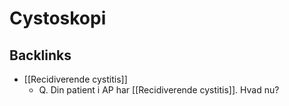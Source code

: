 # Cystoskopi
## Backlinks
* [[Recidiverende cystitis]]
	* Q. Din patient i AP har [[Recidiverende cystitis]]. Hvad nu?

<!-- #anki/deck/Medicine #anki/tag/med/Urology -->

<!-- {BearID:032789E4-7B88-4542-BF47-5C83D27A3DEC-53319-00006BE3D272D19C} -->
